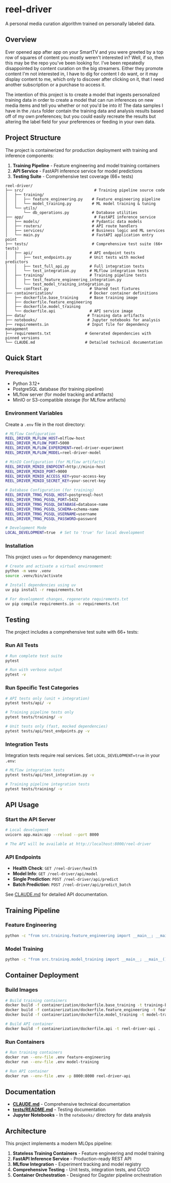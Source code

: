 # reel-driver

A personal media curation algorithm trained on personally labeled data.

## Overview

Ever opened app after app on your SmartTV and you were greeted by a top row of squares of content you mostly weren't interested in? Well, if so, then this may be the repo you've been looking for. I've been repeatedly disappointed by content curation on the big streamers. Either they promote content I'm not interested in, I have to dig for content I do want, or it may display content to me, which only to discover after clicking on it, that I need another subscription or a purchase to access it.

The intention of this project is to create a model that ingests personalized training data in order to create a model that can run inferences on new media items and tell you whether or not you'd be into it! The data samples I have in the `/data` folder contain the training data and analysis results based off of my own preferences; but you could easily recreate the results but altering the label field for your preferences or feeding in your own data.   

## Project Structure

The project is containerized for production deployment with training and inference components:

1. **Training Pipeline** - Feature engineering and model training containers
2. **API Service** - FastAPI inference service for model predictions  
3. **Testing Suite** - Comprehensive test coverage (66+ tests)

```
reel-driver/
├── src/                               # Training pipeline source code
│   ├── training/
│   │   ├── feature_engineering.py    # Feature engineering pipeline
│   │   └── model_training.py         # ML model training & tuning
│   └── utils/
│       └── db_operations.py          # Database utilities
├── app/                               # FastAPI inference service
│   ├── models/                       # Pydantic data models
│   ├── routers/                      # API route handlers
│   ├── services/                     # Business logic and ML services
│   └── main.py                       # FastAPI application entry point
├── tests/                            # Comprehensive test suite (66+ tests)
│   ├── api/                         # API endpoint tests
│   │   ├── test_endpoints.py        # Unit tests with mocked predictors
│   │   ├── test_full_api.py         # Full integration tests
│   │   └── test_integration.py      # MLflow integration tests
│   ├── training/                    # Training pipeline tests
│   │   ├── test_feature_engineering_integration.py
│   │   └── test_model_training_integration.py
│   └── conftest.py                  # Shared test fixtures
├── containerization/                # Docker container definitions
│   ├── dockerfile.base_training     # Base training image
│   ├── dockerfile.feature_engineering
│   ├── dockerfile.model_training
│   └── dockerfile.api               # API service image
├── data/                           # Training data artifacts
├── notebooks/                      # Jupyter notebooks for analysis
├── requirements.in                 # Input file for dependency management
├── requirements.txt               # Generated dependencies with pinned versions
└── CLAUDE.md                      # Detailed technical documentation
```

## Quick Start

### Prerequisites

- Python 3.12+
- PostgreSQL database (for training pipeline)
- MLflow server (for model tracking and artifacts)
- MinIO or S3-compatible storage (for MLflow artifacts)

### Environment Variables

Create a `.env` file in the root directory:

```bash
# MLflow Configuration
REEL_DRIVER_MLFLOW_HOST=mlflow-host
REEL_DRIVER_MLFLOW_PORT=5000
REEL_DRIVER_MLFLOW_EXPERIMENT=reel-driver-experiment
REEL_DRIVER_MLFLOW_MODEL=reel-driver-model

# MinIO Configuration (for MLflow artifacts)
REEL_DRIVER_MINIO_ENDPOINT=http://minio-host
REEL_DRIVER_MINIO_PORT=9000
REEL_DRIVER_MINIO_ACCESS_KEY=your-access-key
REEL_DRIVER_MINIO_SECRET_KEY=your-secret-key

# Database Configuration (for training)
REEL_DRIVER_TRNG_PGSQL_HOST=postgresql-host
REEL_DRIVER_TRNG_PGSQL_PORT=5432
REEL_DRIVER_TRNG_PGSQL_DATABASE=database-name
REEL_DRIVER_TRNG_PGSQL_SCHEMA=schema-name
REEL_DRIVER_TRNG_PGSQL_USERNAME=username
REEL_DRIVER_TRNG_PGSQL_PASSWORD=password

# Development Mode
LOCAL_DEVELOPMENT=true  # Set to 'true' for local development
```

### Installation

This project uses `uv` for dependency management:

```bash
# Create and activate a virtual environment
python -m venv .venv
source .venv/bin/activate

# Install dependencies using uv
uv pip install -r requirements.txt

# For development changes, regenerate requirements.txt
uv pip compile requirements.in -o requirements.txt
```

## Testing

The project includes a comprehensive test suite with 66+ tests:

### Run All Tests
```bash
# Run complete test suite
pytest

# Run with verbose output
pytest -v
```

### Run Specific Test Categories
```bash
# API tests only (unit + integration)
pytest tests/api/ -v

# Training pipeline tests only
pytest tests/training/ -v

# Unit tests only (fast, mocked dependencies)
pytest tests/api/test_endpoints.py -v
```

### Integration Tests
Integration tests require real services. Set `LOCAL_DEVELOPMENT=true` in your `.env`:

```bash
# MLflow integration tests
pytest tests/api/test_integration.py -v

# Training pipeline integration tests  
pytest tests/training/ -v
```

## API Usage

### Start the API Server
```bash
# Local development
uvicorn app.main:app --reload --port 8000

# The API will be available at http://localhost:8000/reel-driver
```

### API Endpoints

- **Health Check**: `GET /reel-driver/health`
- **Model Info**: `GET /reel-driver/api/model`
- **Single Prediction**: `POST /reel-driver/api/predict`
- **Batch Prediction**: `POST /reel-driver/api/predict_batch`

See [CLAUDE.md](./CLAUDE.md) for detailed API documentation.

## Training Pipeline

### Feature Engineering
```bash
python -c "from src.training.feature_engineering import __main__; __main__()"
```

### Model Training
```bash
python -c "from src.training.model_training import __main__; __main__()"
```

## Container Deployment

### Build Images
```bash
# Build training containers
docker build -f containerization/dockerfile.base_training -t training-base .
docker build -f containerization/dockerfile.feature_engineering -t feature-engineering .
docker build -f containerization/dockerfile.model_training -t model-training .

# Build API container
docker build -f containerization/dockerfile.api -t reel-driver-api .
```

### Run Containers
```bash
# Run training containers
docker run --env-file .env feature-engineering
docker run --env-file .env model-training

# Run API container
docker run --env-file .env -p 8000:8000 reel-driver-api
```

## Documentation

- **[CLAUDE.md](./CLAUDE.md)** - Comprehensive technical documentation
- **[tests/README.md](./tests/README.md)** - Testing documentation
- **Jupyter Notebooks** - In the `notebooks/` directory for data analysis

## Architecture

This project implements a modern MLOps pipeline:

1. **Stateless Training Containers** - Feature engineering and model training
2. **FastAPI Inference Service** - Production-ready REST API
3. **MLflow Integration** - Experiment tracking and model registry
4. **Comprehensive Testing** - Unit tests, integration tests, and CI/CD
5. **Container Orchestration** - Designed for Dagster pipeline orchestration
